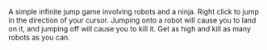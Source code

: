 A simple infinite jump game involving robots and a ninja. 
Right click to jump in the direction of your cursor. Jumping onto a robot will cause you to land on it, and jumping off will cause you to kill it. Get as high and kill as many robots as you can. 
